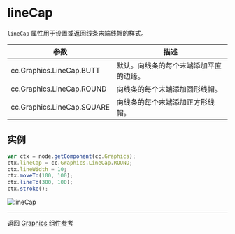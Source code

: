# lineCap

`lineCap` 属性用于设置或返回线条末端线帽的样式。

| 参数 |   描述
| -------------- | ----------- |
| cc.Graphics.LineCap.BUTT   | 默认。向线条的每个末端添加平直的边缘。
| cc.Graphics.LineCap.ROUND  | 向线条的每个末端添加圆形线帽。
| cc.Graphics.LineCap.SQUARE | 向线条的每个末端添加正方形线帽。

## 实例

```javascript
var ctx = node.getComponent(cc.Graphics);
ctx.lineCap = cc.Graphics.LineCap.ROUND;
ctx.lineWidth = 10;
ctx.moveTo(100, 100);
ctx.lineTo(300, 100);
ctx.stroke();
```

![lineCap](graphics/lineCap.png)

<hr>

返回 [Graphics 组件参考](../../components/graphics.md)
